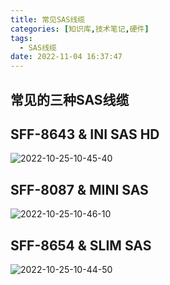 ```yaml
---
title: 常见SAS线缆
categories: [知识库,技术笔记,硬件]
tags:
  - SAS线缆
date: 2022-11-04 16:37:47
---
```


## 常见的三种SAS线缆

<!--more-->

## SFF-8643 & INI SAS HD

![2022-10-25-10-45-40](https://cdn.jsdelivr.net/gh/1949hacker/picgo/2022-10-25-10-45-40.png)

## SFF-8087 & MINI SAS

![2022-10-25-10-46-10](https://cdn.jsdelivr.net/gh/1949hacker/picgo/2022-10-25-10-46-10.png)

## SFF-8654 & SLIM SAS

![2022-10-25-10-44-50](https://cdn.jsdelivr.net/gh/1949hacker/picgo/2022-10-25-10-44-50.png)
